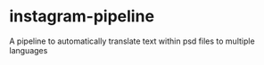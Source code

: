# instagram-pipeline
A pipeline to automatically translate text within psd files to multiple languages
